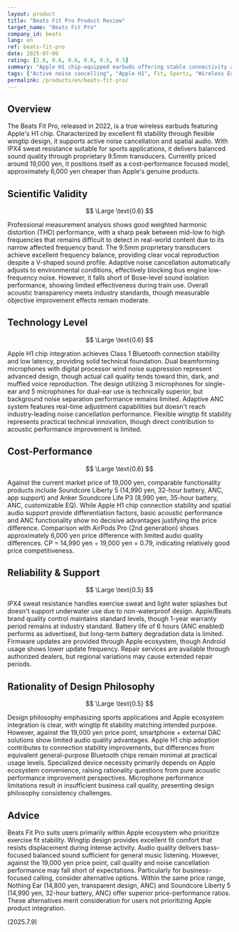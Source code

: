 ```yaml
---
layout: product
title: "Beats Fit Pro Product Review"
target_name: "Beats Fit Pro"
company_id: beats
lang: en
ref: beats-fit-pro
date: 2025-07-09
rating: [2.8, 0.6, 0.6, 0.6, 0.5, 0.5]
summary: "Apple H1 chip-equipped earbuds offering stable connectivity and balanced sound quality, but challenged by microphone performance and price competitiveness"
tags: ["Active noise cancelling", "Apple H1", Fit, Sports, "Wireless Earphones"]
permalink: /products/en/beats-fit-pro/
---
```


## Overview

The Beats Fit Pro, released in 2022, is a true wireless earbuds featuring Apple's H1 chip. Characterized by excellent fit stability through flexible wingtip design, it supports active noise cancellation and spatial audio. With IPX4 sweat resistance suitable for sports applications, it delivers balanced sound quality through proprietary 9.5mm transducers. Currently priced around 19,000 yen, it positions itself as a cost-performance focused model, approximately 6,000 yen cheaper than Apple's genuine products.

## Scientific Validity

$$ \Large \text{0.6} $$

Professional measurement analysis shows good weighted harmonic distortion (THD) performance, with a sharp peak between mid-low to high frequencies that remains difficult to detect in real-world content due to its narrow affected frequency band. The 9.5mm proprietary transducers achieve excellent frequency balance, providing clear vocal reproduction despite a V-shaped sound profile. Adaptive noise cancellation automatically adjusts to environmental conditions, effectively blocking bus engine low-frequency noise. However, it falls short of Bose-level sound isolation performance, showing limited effectiveness during train use. Overall acoustic transparency meets industry standards, though measurable objective improvement effects remain moderate.

## Technology Level

$$ \Large \text{0.6} $$

Apple H1 chip integration achieves Class 1 Bluetooth connection stability and low latency, providing solid technical foundation. Dual beamforming microphones with digital processor wind noise suppression represent advanced design, though actual call quality tends toward thin, dark, and muffled voice reproduction. The design utilizing 3 microphones for single-ear and 5 microphones for dual-ear use is technically superior, but background noise separation performance remains limited. Adaptive ANC system features real-time adjustment capabilities but doesn't reach industry-leading noise cancellation performance. Flexible wingtip fit stability represents practical technical innovation, though direct contribution to acoustic performance improvement is limited.

## Cost-Performance

$$ \Large \text{0.6} $$

Against the current market price of 19,000 yen, comparable functionality products include Soundcore Liberty 5 (14,990 yen, 32-hour battery, ANC, app support) and Anker Soundcore Life P3 (8,990 yen, 35-hour battery, ANC, customizable EQ). While Apple H1 chip connection stability and spatial audio support provide differentiation factors, basic acoustic performance and ANC functionality show no decisive advantages justifying the price difference. Comparison with AirPods Pro (2nd generation) shows approximately 6,000 yen price difference with limited audio quality differences. CP = 14,990 yen ÷ 19,000 yen = 0.79, indicating relatively good price competitiveness.

## Reliability & Support

$$ \Large \text{0.5} $$

IPX4 sweat resistance handles exercise sweat and light water splashes but doesn't support underwater use due to non-waterproof design. Apple/Beats brand quality control maintains standard levels, though 1-year warranty period remains at industry standard. Battery life of 6 hours (ANC enabled) performs as advertised, but long-term battery degradation data is limited. Firmware updates are provided through Apple ecosystem, though Android usage shows lower update frequency. Repair services are available through authorized dealers, but regional variations may cause extended repair periods.

## Rationality of Design Philosophy

$$ \Large \text{0.5} $$

Design philosophy emphasizing sports applications and Apple ecosystem integration is clear, with wingtip fit stability matching intended purpose. However, against the 19,000 yen price point, smartphone + external DAC solutions show limited audio quality advantages. Apple H1 chip adoption contributes to connection stability improvements, but differences from equivalent general-purpose Bluetooth chips remain minimal at practical usage levels. Specialized device necessity primarily depends on Apple ecosystem convenience, raising rationality questions from pure acoustic performance improvement perspectives. Microphone performance limitations result in insufficient business call quality, presenting design philosophy consistency challenges.

## Advice

Beats Fit Pro suits users primarily within Apple ecosystem who prioritize exercise fit stability. Wingtip design provides excellent fit comfort that resists displacement during intense activity. Audio quality delivers bass-focused balanced sound sufficient for general music listening. However, against the 19,000 yen price point, call quality and noise cancellation performance may fall short of expectations. Particularly for business-focused calling, consider alternative options. Within the same price range, Nothing Ear (14,800 yen, transparent design, ANC) and Soundcore Liberty 5 (14,990 yen, 32-hour battery, ANC) offer superior price-performance ratios. These alternatives merit consideration for users not prioritizing Apple product integration.

(2025.7.9)